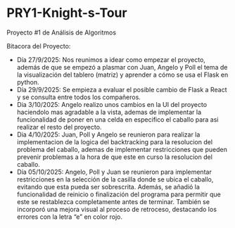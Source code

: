 # PRY1-Knight-s-Tour
Proyecto #1 de Análisis de Algoritmos

Bitacora del Proyecto:

- Día 27/9/2025: Nos reunimos a idear como empezar el proyecto, además de que se empezó a plasmar con Juan, Angelo y Poll el tema de la visualización del tablero (matriz) y aprender a cómo se usa el Flask en python.
- Día 29/9/2025: Se empieza a evaluar el posible cambio de Flask a React y se consulta entre todos los compañeros.
- Dia 3/10/2025: Angelo realizo unos cambios en la UI del proyecto haciendolo mas agradable a la vista, ademas de implementar la funcionalidad de poner en una celda en especifico el caballo para asi realizar el resto del proyecto.
- Dia 4/10/2025: Juan, Poll y Angelo se reunieron para realizar la implementacion de la logica del backtracking para la resolucion del problema del caballo, ademas de implementar restricciones que pueden prevenir problemas a la hora de que este en curso la resolucion del caballo.
- Día 05/10/2025: Angelo, Poll y Juan se reunieron para implementar restricciones en la selección de la casilla donde se ubica el caballo, evitando que esta pueda ser sobrescrita. Además, se añadió la funcionalidad de reinicio o finalización del programa para permitir que este se restablezca completamente antes de terminar. También se incorporó una mejora visual al proceso de retroceso, destacando los errores con la letra “e” en color rojo.
